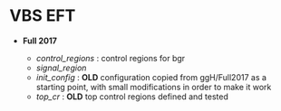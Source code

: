 # VBS EFT

* **Full 2017**

  * *control_regions* : control regions for bgr
  * *signal_region* 
  * *init_config* : **OLD** configuration copied from ggH/Full2017 as a starting point, with small modifications in order to make it work
  * *top_cr* : **OLD** top control regions defined and tested
   
